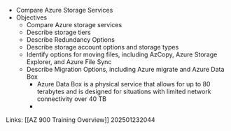 
* Compare Azure  Storage Services
* Objectives
	* Compare Azure storage services
	* Describe storage tiers
	* Describe Redundancy Options
	* Describe storage account options and storage types
	* Identify options for moving files, including AzCopy, Azure Storage Explorer, and Azure File Sync
	* Describe Migration Options, including Azure migrate and Azure Data Box
		* Azure Data Box is a physical service that allows for up to 80 terabytes and is designed for situations with limited network connectivity over 40 TB
		* 


Links:
[[AZ 900 Training Overview]]
202501232044
